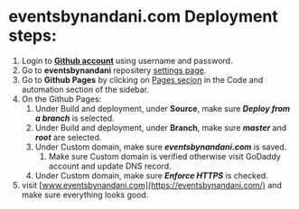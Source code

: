 # eventsbynandani.com Deployment steps:
1. Login to [**Github account**](https://github.com/patel-pankaj) using username and password.
2. Go to **eventsbynandani** repositery [settings page](https://github.com/patel-pankaj/eventsbynandani/settings).
3. Go to **Github Pages** by clicking on [Pages secion](https://github.com/patel-pankaj/eventsbynandani/settings/pages) in the Code and automation section of the sidebar.
4. On the Github Pages: 
    1. Under Build and deployment, under **Source**, make sure ***Deploy from a branch*** is selected.
    2. Under Build and deployment, under **Branch**, make sure ***master*** and ***root*** are selected.
    3. Under Custom domain, make sure ***eventsbynandani.com*** is saved.
        1. Make sure Custom domain is verified otherwise visit GoDaddy account and update DNS record.
    4. Under Custom domain, make sure ***Enforce HTTPS*** is checked.
5. visit [www.eventsbynandani.com](https://eventsbynandani.com/) and make sure everything looks good.
